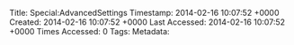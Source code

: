 Title: Special:AdvancedSettings
Timestamp: 2014-02-16 10:07:52 +0000
Created: 2014-02-16 10:07:52 +0000
Last Accessed: 2014-02-16 10:07:52 +0000
Times Accessed: 0
Tags: 
Metadata: 
